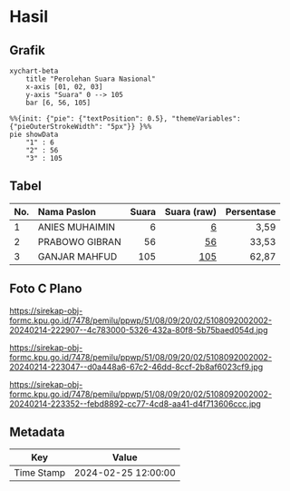# Hasil

## Grafik

```mermaid
xychart-beta
    title "Perolehan Suara Nasional"
    x-axis [01, 02, 03]
    y-axis "Suara" 0 --> 105
    bar [6, 56, 105]
```

```mermaid
%%{init: {"pie": {"textPosition": 0.5}, "themeVariables": {"pieOuterStrokeWidth": "5px"}} }%%
pie showData
    "1" : 6
    "2" : 56
    "3" : 105
```

## Tabel

| No. | Nama Paslon    | Suara | Suara (raw) | Persentase |
|:--- |:-------------- | -----:| -----------:| ----------:|
| 1   | ANIES MUHAIMIN | 6     | [6][p-1]    | 3,59       |
| 2   | PRABOWO GIBRAN | 56    | [56][p-2]   | 33,53      |
| 3   | GANJAR MAHFUD  | 105   | [105][p-3]  | 62,87      |


[p-1]: https://github.com/gigit-pemilu/pemilu-2024/blob/main/pilpres/hitung-suara/sub/51-bali/sub/08-buleleng/sub/09-tejakula/sub/2002-pacung/sub/002-tps/sub/paslon-1.txt
[p-2]: https://github.com/gigit-pemilu/pemilu-2024/blob/main/pilpres/hitung-suara/sub/51-bali/sub/08-buleleng/sub/09-tejakula/sub/2002-pacung/sub/002-tps/sub/paslon-2.txt
[p-3]: https://github.com/gigit-pemilu/pemilu-2024/blob/main/pilpres/hitung-suara/sub/51-bali/sub/08-buleleng/sub/09-tejakula/sub/2002-pacung/sub/002-tps/sub/paslon-3.txt

## Foto C Plano

https://sirekap-obj-formc.kpu.go.id/7478/pemilu/ppwp/51/08/09/20/02/5108092002002-20240214-222907--4c783000-5326-432a-80f8-5b75baed054d.jpg

https://sirekap-obj-formc.kpu.go.id/7478/pemilu/ppwp/51/08/09/20/02/5108092002002-20240214-223047--d0a448a6-67c2-46dd-8ccf-2b8af6023cf9.jpg

https://sirekap-obj-formc.kpu.go.id/7478/pemilu/ppwp/51/08/09/20/02/5108092002002-20240214-223352--febd8892-cc77-4cd8-aa41-d4f713606ccc.jpg


## Metadata

| Key        | Value               |
| ---------- | ------------------- |
| Time Stamp | 2024-02-25 12:00:00 |



